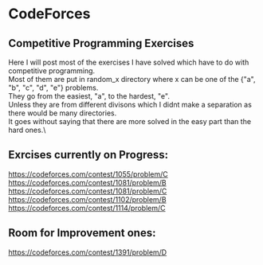 # CodeForces

## Competitive Programming Exercises
Here I will post most of the exercises I have solved which have to do with competitive programming.\
Most of them are put in random_x directory where x can be one of the {"a", "b", "c", "d", "e"} problems.\
They go from the easiest, "a", to the hardest, "e".\
Unless they are from different divisons which I didnt make a separation as there would be many directories.\
It goes without saying that there are more solved in the easy part than the hard ones.\

## Exrcises currently on Progress:

https://codeforces.com/contest/1055/problem/C \
https://codeforces.com/contest/1081/problem/B \
https://codeforces.com/contest/1081/problem/C \
https://codeforces.com/contest/1102/problem/B \
https://codeforces.com/contest/1114/problem/C

## Room for Improvement ones:

https://codeforces.com/contest/1391/problem/D